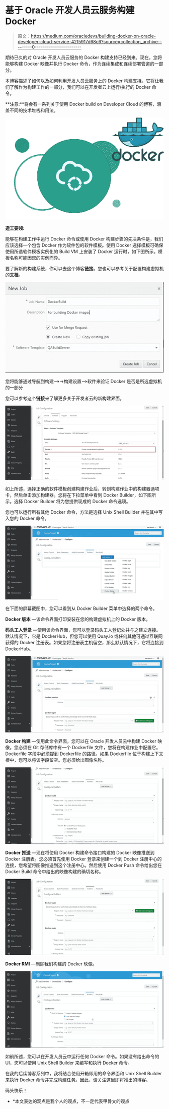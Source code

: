 # 基于 Oracle 开发人员云服务构建 Docker

> 原文：<https://medium.com/oracledevs/building-docker-on-oracle-developer-cloud-service-42f5917d68c6?source=collection_archive---------0----------------------->

期待已久的对 Oracle 开发人员云服务的 Docker 构建支持已经到来。现在，您将能够构建 Docker 映像并执行 Docker 命令，作为连续集成和连续部署管道的一部分。

本博客描述了如何以及如何利用开发人员云服务上的 Docker 构建支持。它将让我们了解作为构建工作的一部分，我们可以在开发者云上运行/执行的 Docker 命令。

**注意:**将会有一系列关于使用 Docker build on Developer Cloud 的博客，涵盖不同的技术堆栈和用法。

![](img/bef36deded8b8c1fd2a0873ac784c3e2.png)

**造工要领:**

能够在构建工作中运行 Docker 命令或使用 Docker 构建步骤的先决条件是，我们应该选择一个包含 Docker 作为软件包的软件模板。使用 Docker 选择模板可确保使用所选软件模板实例化的 Build VM 上安装了 Docker 运行时，如下图所示。模板名称可能因您的实例而异。

要了解新的构建系统，你可以去这个博客**链接**。您也可以参考关于配置构建虚拟机的**文档**。

![](img/715ccbfa8432a736b266b759d6684f33.png)

您将能够通过导航到构建--><build job="">->构建设置-->软件来验证 Docker 是否是所选虚拟机的一部分</build>

您可以参考这个**链接**来了解更多关于开发者云的新构建界面。

![](img/f6d57731586e957f56c58ea92414939f.png)

如上所述，选择正确的软件模板创建构建作业后，转到构建作业中的构建器选项卡，然后单击添加构建器。您将在下拉菜单中看到 Docker Builder，如下图所示。选择 Docker Builder 将为您提供现成的 Docker 命令选项。

您也可以运行所有其他 Docker 命令，方法是选择 Unix Shell Builder 并在其中写入您的 Docker 命令。

![](img/7c2911b8221b66217c8a887736669e92.png)

在下面的屏幕截图中，您可以看到从 Docker Builder 菜单中选择的两个命令。

**Docker 版本** —该命令界面打印安装在您的构建虚拟机上的 Docker 版本。

**码头工人登录** —使用该命令界面，您可以登录码头工人登记处并与之建立连接。默认情况下，它是 DockerHub，但您可以使用 Quay.io 或任何其他可通过互联网获得的 Docker 注册表。如果您将注册表主机留空，那么默认情况下，它将连接到 DockerHub。

![](img/053004b80862f1a4ea3cca3831f83271.png)

**Docker 构建** —使用此命令界面，您可以在 Oracle 开发人员云中构建 Docker 映像。您必须在 Git 存储库中有一个 Dockerfile 文件，您将在构建作业中配置它。Dockerfile 字段中必须提到 Dockerfile 的路径。如果 Dockerfile 位于构建上下文根中，您可以将该字段留空。您必须给出图像名称。

![](img/47808632af33d77cf14a5be795810aec.png)

**Docker 推送** —现在将使用 Docker 构建命令接口构建的 Docker 映像推送到 Docker 注册表。您必须首先使用 Docker 登录来创建一个到 Docker 注册中心的连接，您希望将图像推送到这个注册中心。然后使用 Docker Push 命令给出您在 Docker Build 命令中给出的映像构建的确切名称。

![](img/8bae71fb096e11501f39e4bfa063da0b.png)

**Docker RMI** —删除我们构建的 Docker 映像。

![](img/e97cea50b536f9f4d8a2acddc57e41a3.png)

如前所述，您可以在开发人员云中运行任何 Docker 命令。如果没有给出命令的 UI，您可以使用 Unix Shell Builder 来编写和执行 Docker 命令。

在我的后续博客系列中，我将结合使用开箱即用的命令界面和 Unix Shell Builder 来执行 Docker 命令并完成构建任务。因此，请关注这里即将推出的博客。

码头快乐！

* *本文表达的观点是我个人的观点，不一定代表甲骨文的观点
